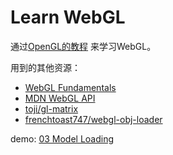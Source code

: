 # Learn WebGL

通过[OpenGL的教程](https://learnopengl-cn.github.io/) 来学习WebGL。

用到的其他资源：
+ [WebGL Fundamentals](https://webglfundamentals.org)
+ [MDN WebGL API](https://developer.mozilla.org/zh-CN/docs/Web/API/WebGL_API)
+ [toji/gl-matrix](https://github.com/toji/gl-matrix)
+ [frenchtoast747/webgl-obj-loader](https://github.com/frenchtoast747/webgl-obj-loader)

demo: [03 Model Loading](https://learnwebgl.arthas.me/demo/03-Model-Loading/index.html)
